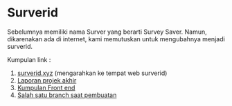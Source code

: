 <h1>Surverid</h1>
<p>
    Sebelumnya memiliki nama Surver yang berarti Survey Saver. Namun, dikarenakan ada di internet, kami memutuskan untuk mengubahnya menjadi surverid.
</p>
Kumpulan link :
<ol>
    <li><a href="surverid.xyz">surverid.xyz</a> (mengarahkan ke tempat web surverid)</li>
    <li><a href="#">Laporan projek akhir</a></li>
    <li><a href="https://github.com/Group-F-HCI/Group-F-HCI.github.io/tree/dev_repo">Kumpulan Front end<a/></li>
    <li><a href="https://github.com/Group-F-HCI/Group-F-HCI.github.io/tree/web_app02">Salah satu branch saat pembuatan</a></li>
</ol>
